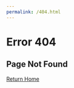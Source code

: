 ```yaml
---
permalink: /404.html
---
```


# Error 404
## Page Not Found

[Return Home](https://foxtrt-com.github.io)
